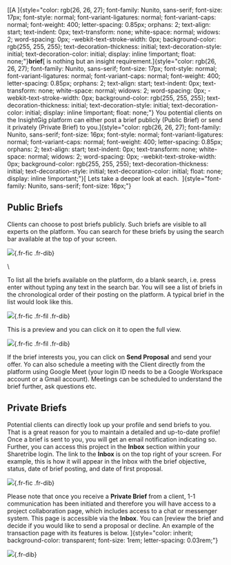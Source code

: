 [[A ]{style="color: rgb(26, 26, 27); font-family: Nunito, sans-serif; font-size: 17px; font-style: normal; font-variant-ligatures: normal; font-variant-caps: normal; font-weight: 400; letter-spacing: 0.85px; orphans: 2; text-align: start; text-indent: 0px; text-transform: none; white-space: normal; widows: 2; word-spacing: 0px; -webkit-text-stroke-width: 0px; background-color: rgb(255, 255, 255); text-decoration-thickness: initial; text-decoration-style: initial; text-decoration-color: initial; display: inline !important; float: none;"}**brief**[ is
nothing but an insight
requirement.]{style="color: rgb(26, 26, 27); font-family: Nunito, sans-serif; font-size: 17px; font-style: normal; font-variant-ligatures: normal; font-variant-caps: normal; font-weight: 400; letter-spacing: 0.85px; orphans: 2; text-align: start; text-indent: 0px; text-transform: none; white-space: normal; widows: 2; word-spacing: 0px; -webkit-text-stroke-width: 0px; background-color: rgb(255, 255, 255); text-decoration-thickness: initial; text-decoration-style: initial; text-decoration-color: initial; display: inline !important; float: none;"}
You potential clients on the InsightGig platform can either post a brief
publicly (Public Brief) or send it privately (Private Brief) to
you.]{style="color: rgb(26, 26, 27); font-family: Nunito, sans-serif; font-size: 16px; font-style: normal; font-variant-ligatures: normal; font-variant-caps: normal; font-weight: 400; letter-spacing: 0.85px; orphans: 2; text-align: start; text-indent: 0px; text-transform: none; white-space: normal; widows: 2; word-spacing: 0px; -webkit-text-stroke-width: 0px; background-color: rgb(255, 255, 255); text-decoration-thickness: initial; text-decoration-style: initial; text-decoration-color: initial; float: none; display: inline !important;"}[ Lets
take a deeper look at each.
 ]{style="font-family: Nunito, sans-serif; font-size: 16px;"}

Public Briefs
-------------

Clients can choose to post briefs publicly. Such briefs are visible to
all experts on the platform. You can search for these briefs by using
the search bar available at the top of your screen. 

![](https://cdn.document360.io/55483967-4645-4b8f-8021-38fbe732305d/Images/Documentation/image-1672720827435.png){.fr-fic
.fr-dib}

\

To list all the briefs available on the platform, do a blank search,
i.e. press enter without typing any text in the search bar. You will see
a list of briefs in the chronological order of their posting on the
platform. A typical brief in the list would look like this. 

![](https://cdn.document360.io/55483967-4645-4b8f-8021-38fbe732305d/Images/Documentation/image-1672743081654.png){.fr-fic
.fr-fil .fr-dib}

This is a preview and you can click on it to open the full view.

![](https://cdn.document360.io/55483967-4645-4b8f-8021-38fbe732305d/Images/Documentation/image-1672743119342.png){.fr-fic
.fr-fil .fr-dib}

If the brief interests you, you can click on **Send Proposal** and send
your offer. Yo can also schedule a meeting with the Client directly from
the platform using Google Meet (your login ID needs to be a Google
Workspace account or a Gmail account). Meetings can be scheduled to
understand the brief further, ask questions etc. 

Private Briefs
--------------

Potential clients can directly look up your profile and send briefs to
you. That is a great reason for you to maintain a detailed and
up-to-date profile! Once a brief is sent to you, you will get an email
notification indicating so. Further, you can access this project in the
**Inbox** section within your Sharetribe login. The link to the
**Inbox** is on the top right of your screen. For example, this is how
it will appear in the Inbox with the brief objective, status, date of
brief posting, and date of first proposal.   

![](https://cdn.document360.io/55483967-4645-4b8f-8021-38fbe732305d/Images/Documentation/image-1672743474533.png){.fr-fic
.fr-dib}

Please note that once you receive a **Private Brief** from a client, 1-1
communication has been initiated and therefore you will have access to a
project collaboration page, which includes access to a chat or messenger
system. This page is accessible via the **Inbox**. You can [review the
brief and decide if you would like to send a proposal or decline. An
example of the transaction page with its features is
below. ]{style="color: inherit; background-color: transparent; font-size: 1rem; letter-spacing: 0.03rem;"}

![](https://cdn.document360.io/55483967-4645-4b8f-8021-38fbe732305d/Images/Documentation/Priavet%20Brief%20-%20Expert%20View.png){.fr-dib}
